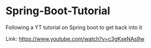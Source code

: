 # Spring-Boot-Tutorial
Following a YT tutorial on Spring boot to get back into it

Link:
https://www.youtube.com/watch?v=c3gKseNAs9w
